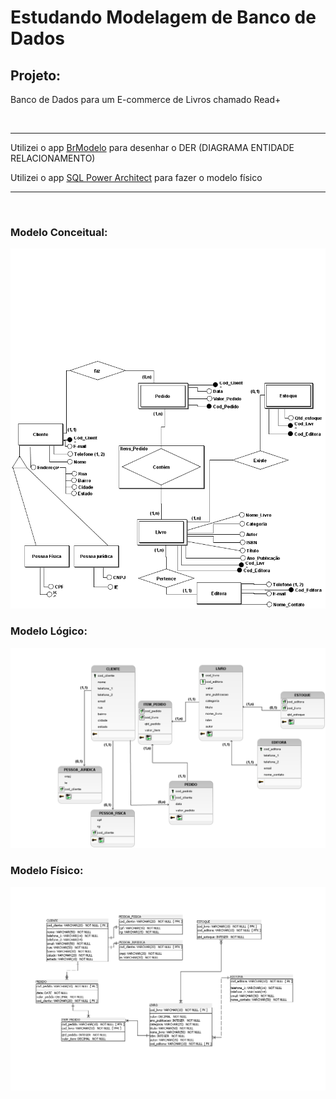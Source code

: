 <h1> Estudando Modelagem de Banco de Dados </h1>
 
<h2> Projeto:  </h2>
<p> Banco de Dados para um E-commerce de Livros chamado Read+ </p> 
<br>
<hr>
<p> Utilizei o app <a href ="https://github.com/ajunior/brmodelo-installer">BrModelo</a> para desenhar o DER (DIAGRAMA ENTIDADE RELACIONAMENTO)  </p>
<p> Utilizei o app <a href ="http://www.bestofbi.com/page/architect_download_os">SQL Power Architect</a> para fazer o modelo físico </p>
<hr>
<br> 
<h3> Modelo Conceitual: </h3>
<img src="DocRef/DER_DiagramaEntidadeRelacionamento.png"/> <br>

<h3> Modelo Lógico: </h3>
<img src="DocRef/Modelo_Logico.png"/> <br>

<h3> Modelo Físico: </h3>
<img src="DocRef/Modelo_Fisico.png"/> <br>